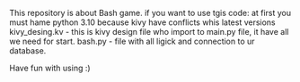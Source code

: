 This repository is about Bash game.
if you want to use tgis code:
at first you must hame python 3.10 because kivy have conflicts whis latest versions
kivy_desing.kv - this is kivy design file who import to main.py file, it have all we need for start.
bash.py - file with all ligick and connection to ur database.

Have fun with using :)
